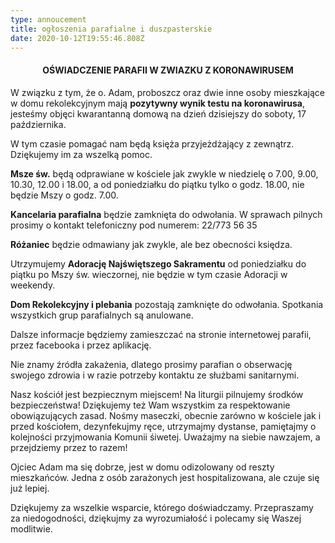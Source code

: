 ```yaml
---
type: annoucement
title: ogłoszenia parafialne i duszpasterskie
date: 2020-10-12T19:55:46.808Z
---
```

<!--StartFragment-->

<h4 style="text-align:center;">OŚWIADCZENIE PARAFII W ZWIAZKU Z KORONAWIRUSEM</h3>

W związku z tym, że o. Adam, proboszcz oraz dwie inne osoby mieszkające w domu rekolekcyjnym mają **pozytywny wynik testu na koronawirusa**, jesteśmy objęci kwarantanną domową na dzień dzisiejszy do soboty, 17 października.

W tym czasie pomagać nam będą księża przyjeżdżający z zewnątrz. Dziękujemy im za wszelką pomoc.

**Msze św.** będą odprawiane w kościele jak zwykle w niedzielę o 7.00, 9.00, 10.30, 12.00 i 18.00, a od poniedziałku do piątku tylko o godz. 18.00, nie będzie Mszy o godz. 7.00.

**Kancelaria parafialna** będzie zamknięta do odwołania. W sprawach pilnych prosimy o kontakt telefoniczny pod numerem: 22/773 56 35

**Różaniec** będzie odmawiany jak zwykle, ale bez obecności księdza.

Utrzymujemy **Adorację Najświętszego Sakramentu** od poniedziałku do piątku po Mszy św. wieczornej, nie będzie w tym czasie Adoracji w weekendy.

**Dom Rekolekcyjny i plebania** pozostają zamknięte do odwołania. Spotkania wszystkich grup parafialnych są anulowane.

Dalsze informacje będziemy zamieszczać na stronie internetowej parafii, przez facebooka i przez aplikację.

Nie znamy źródła zakażenia, dlatego prosimy parafian o obserwację swojego zdrowia i w razie potrzeby kontaktu ze służbami sanitarnymi.

Nasz kościół jest bezpiecznym miejscem! Na liturgii pilnujemy środków bezpieczeństwa! Dziękujemy też Wam wszystkim za respektowanie obowiązujących zasad. Nośmy maseczki, obecnie zarówno w kościele jak i przed kościołem, dezynfekujmy ręce, utrzymajmy dystanse, pamiętajmy o kolejności przyjmowania Komunii śiwetej. Uważajmy na siebie nawzajem, a przejdziemy przez to razem!

Ojciec Adam ma się dobrze, jest w domu odizolowany od reszty mieszkańców. Jedna z osób zarażonych jest hospitalizowana, ale czuje się już lepiej.

Dziękujemy za wszelkie wsparcie, którego doświadczamy. Przepraszamy za niedogodności, dziękujmy za wyrozumiałość i polecamy się Waszej modlitwie.

<!--EndFragment-->